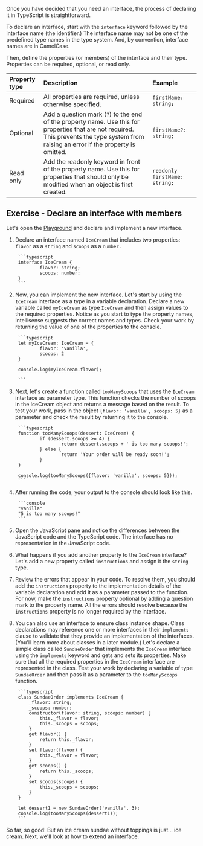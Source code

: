 Once you have decided that you need an interface, the process of declaring it in TypeScript is straightforward.

To declare an interface, start with the `interface` keyword followed by the interface name (the identifier.) The interface name may not be one of the predefined type names in the type system. And, by convention, interface names are in CamelCase.

Then, define the properties (or members) of the interface and their type. Properties can be required, optional, or read only.

| Property type| Description| Example|
| :--- | :--- | :--- |
| Required| All properties are required, unless otherwise specified.| `firstName: string;`|
| Optional| Add a question mark (`?`) to the end of the property name. Use this for properties that are not required. This prevents the type system from raising an error if the property is omitted.| `firstName?: string;`|
| Read only| Add the readonly keyword in front of the property name. Use this for properties that should only be modified when an object is first created.| `readonly firstName: string;`|

## Exercise - Declare an interface with members

Let's open the [Playground](https://www.typescriptlang.org/play) and declare and implement a new interface.

1. Declare an interface named `IceCream` that includes two properties: `flavor` as a `string` and `scoops` as a `number.`

        ```typescript
        interface IceCream {
                flavor: string;
                scoops: number;
        }
        ```

2. Now, you can implement the new interface. Let's start by using the `IceCream` interface as a type in a variable declaration. Declare a new variable called `myIceCream` as type `IceCream` and then assign values to the required properties. Notice as you start to type the property names, Intellisense suggests the correct names and types. Check your work by returning the value of one of the properties to the console.

        ```typescript
        let myIceCream: IceCream = {
                flavor: 'vanilla',
                scoops: 2
        }

        console.log(myIceCream.flavor);

        ```

3. Next, let's create a function called `tooManyScoops` that uses the `IceCream` interface as parameter type. This function checks the number of scoops in the IceCream object and returns a message based on the result. To test your work, pass in the object `{flavor: 'vanilla', scoops: 5}` as a parameter and check the result by returning it to the console.

        ```typescript
        function tooManyScoops(dessert: IceCream) {
                if (dessert.scoops >= 4) {
                        return dessert.scoops + ' is too many scoops!';
                } else {
                        return 'Your order will be ready soon!';
                }
        }

        console.log(tooManyScoops({flavor: 'vanilla', scoops: 5}));
        ```

4. After running the code, your output to the console should look like this.

        ```console
        "vanilla"
        "5 is too many scoops!"
        ```

5. Open the JavaScript pane and notice the differences between the JavaScript code and the TypeScript code. The interface has no representation in the JavaScript code.

1. What happens if you add another property to the `IceCream` interface? Let's add a new property called `instructions` and assign it the `string` type.

1. Review the errors that appear in your code. To resolve them, you should add the `instructions` property to the implementation details of the variable declaration and add it as a parameter passed to the function. For now, make the `instructions` property optional by adding a question mark to the property name. All the errors should resolve because the `instructions` property is no longer required by the interface.

1. You can also use an interface to ensure class instance shape. Class declarations may reference one or more interfaces in their `implements` clause to validate that they provide an implementation of the interfaces. (You'll learn more about classes in a later module.) Let's declare a simple class called `SundaeOrder` that implements the `IceCream` interface using the `implements` keyword and gets and sets its properties. Make sure that all the required properties in the `IceCream` interface are represented in the class. Test your work by declaring a variable of type `SundaeOrder` and then pass it as a parameter to the `tooManyScoops` function.

        ```typescript
        class SundaeOrder implements IceCream {
            _flavor: string;
            _scoops: number;
            constructor(flavor: string, scoops: number) {
                this._flavor = flavor;
                this._scoops = scoops;
            }
            get flavor() {
                return this._flavor;
            }
            set flavor(flavor) {
                this._flavor = flavor;
            }
            get scoops() {
                return this._scoops;
            }
            set scoops(scoops) {
                this._scoops = scoops;
            }
        }

        let dessert1 = new SundaeOrder('vanilla', 3);
        console.log(tooManyScoops(dessert1));
        ```

So far, so good! But an ice cream sundae without toppings is just… ice cream. Next, we'll look at how to extend an interface.

